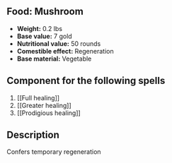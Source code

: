 ## Food: Mushroom
- **Weight:** 0.2 lbs
- **Base value:** 7 gold
- **Nutritional value:** 50 rounds
- **Comestible effect:** Regeneration
- **Base material:** Vegetable
## Component for the following spells
1. [[Full healing]]
2. [[Greater healing]]
3. [[Prodigious healing]]
## Description
Confers temporary regeneration
